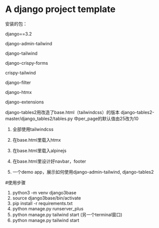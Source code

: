 # A django project template

安装的包：

django==3.2

django-admin-tailwind

django-tailwind

django-crispy-forms

crispy-tailwind

django-filter

django-htmx

django-extensions




django-tables2用改造了base.html（tailwindcss）的版本
django-tables2-master/django_tables2/tables.py 中per_page的默认值由25改为10


1. 全部使用tailwindcss 

2. 在base.html里载入htmx

3. 在base.html里载入alpinejs

4. 在base.html里设计好navbar，footer

5. 一个demo app，展示如何使用django-admin-tailwind, django-tables2

   
#使用步骤
1. python3 -m venv django3base
2. source django3base/bin/activate
3. pip install -r requirements.txt
4. python manage.py runserver_plus
5. python manage.py tailwind start  (另一个terminal窗口)
6. python manage.py tailwind start





